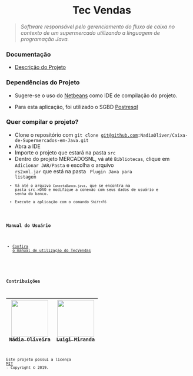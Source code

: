 <!---## Caixa de Supermercados utilizando a linguagem Java -->

<!-- [![](https://img.shields.io/github/contributors/NadiaOliver/Caixa-de-Supermercados-em-Java.svg)](https://github.com/NadiaOliver/Caixa-de-Supermercados-em-Java/graphs/contributors)  [![](https://img.shields.io/github/languages/code-size/NadiaOliver/Caixa-de-Supermercados-em-Java.svg)]() -->



<!--Repositório em construção :fire:-->

<h1 align="center"><a id="user-content-fórum-da-turma-do-curso-do-front-ao-end" class="anchor" aria-hidden="true" href="#fórum-da-turma-do-curso-do-front-ao-end"><svg class="octicon octicon-link" viewBox="0 0 16 16" version="1.1" width="16" height="16" aria-hidden="true"></svg></a>Tec Vendas</h1>
<p align="center"></p>
<blockquote>
<p><strong></strong> <em>Software responsável pelo gerenciamento do fluxo de caixa no contexto de um supermercado utilizando a linguagem de programação Java.</em></p>
</blockquote>
<!--<hr>
<p align="center">
  <a href="https://github.com/NadiaOliver/Caixa-de-Supermercados-em-Java/issues">Nos deixe uma issue</a>
</p>
<hr>-->

### Documentação

* [Descrição do Projeto](https://github.com/NadiaOliver/Caixa-de-Supermercados-em-Java/blob/master/Detalhamento%20do%20Projeto%20-%20Entrega%20II/Descri%C3%A7%C3%A3o.pdf)

<!--* [Parte I](https://github.com/NadiaOliver/Caixa-de-Supermercados-em-Java/tree/master/Detalhamento%20do%20Projeto%20-%20Entrega%20I) : Documentação referente ao escopo do projeto, englobando as funcionalidades que o sistema terá, linguagem de programação, classes e tabelas principais, bem como, o motivo que levou a optar por desenvolver tal software. 

* [Parte II](https://github.com/NadiaOliver/Caixa-de-Supermercados-em-Java/tree/master/Detalhamento%20do%20Projeto%20-%20Entrega%20II) : Parte I + documentação referente ao [RUP](https://pt.wikipedia.org/wiki/IBM_Rational_Unified_Process) (Processo de Software Unificado), abordando requisitos funcionais e não funcionais do sistema, bem como casos de uso e planejamento do desenvolvimento (Cronograma e detalhamento das atividades de implementação, incluindo a estimativa de tempo a ser gasto em cada Caso de Uso descrito), além do código das classes. -->

<!--### Codificação

* [Código Fonte](https://github.com/NadiaOliver/Caixa-de-Supermercados-em-Java/tree/master/C%C3%B3digo%20Fonte/MercadosNL/src/Classes)-->

### Dependências do Projeto

* Sugere-se o uso do [Netbeans](https://netbeans.org/) como IDE de compilação do projeto.

* Para esta aplicação, foi utilizado o SGBD [Postresql](https://www.postgresql.org/download/) 

### Quer compilar o projeto?
* Clone o repositório com <code>git clone git@github.com:NadiaOliver/Caixa-de-Supermercados-em-Java.git</code>
* Abra a IDE 
* Importe o projeto que estará na pasta <code>src</code>
* Dentro do projeto MERCADOSNL, vá até <code>Bibliotecas</code>, clique em <code>Adicionar JAR/Pasta</code> e escolha o arquivo <code> rs2xml.jar</code> que está na pasta <code> Plugin Java para listagem<code>
* Vá até o arquivo <code>ConectaBanco.java</code>, que se encontra na pasta src->DAO e modifique a conexão com seus dados de usuário e senha do banco.
* Execute a aplicação com o comando <code>Shift+F6</code>
### Manual do Usuário

* [Confira o manual de utilização do TecVendas](https://drive.google.com/file/d/1ehpWXBqXO85rbsrklw6egKbyAS8bI0bz/view?usp=sharing)

<!--### Compilando o código-->

### Contribuições

[<img src="https://avatars0.githubusercontent.com/u/41811634?s=460&v=4" width="100px;"/><br/><sub><b>Nádia Oliveira</b></sub>](https://github.com/NadiaOliver)<br /> |[<img src="https://avatars3.githubusercontent.com/u/43919313?s=460&v=4" width="100px;"/><br /><sub><b>Luigi Miranda</b></sub>](https://github.com/LuigiKerb)<br />
--------- | ------



Este projeto possui a licença <a href="https://github.com/NadiaOliver/Caixa-de-Supermercados-em-Java/blob/master/LICENSE" target="_blank">MIT</a> - Copyright © 2019.


 



